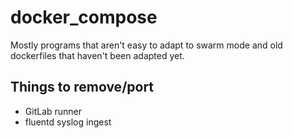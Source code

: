 # docker_compose
Mostly programs that aren't easy to adapt to swarm mode and old dockerfiles that haven't been adapted yet.

## Things to remove/port
* GitLab runner
* fluentd syslog ingest
